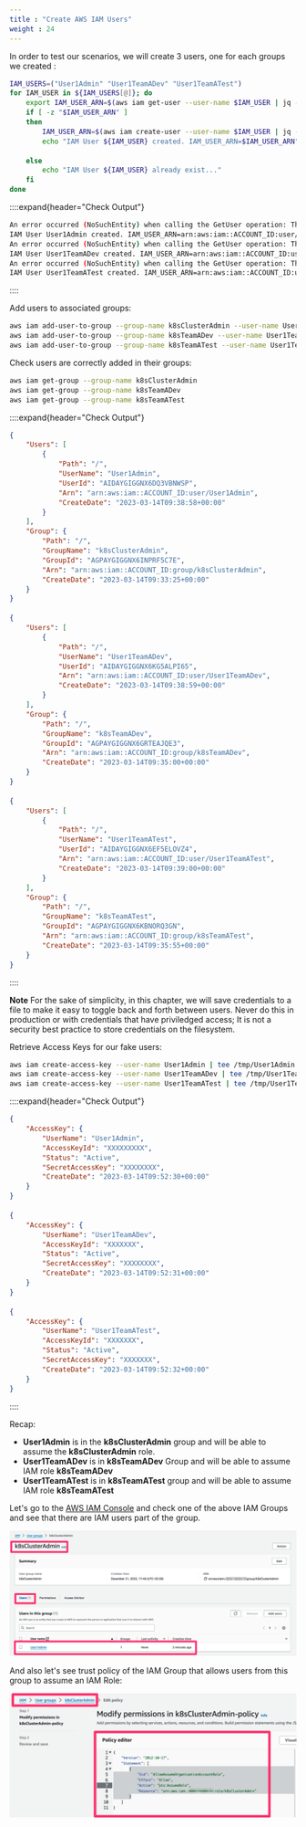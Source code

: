 ```yaml
---
title : "Create AWS IAM Users"
weight : 24
---
```


In order to test our scenarios, we will create 3 users, one for each groups we created :

```bash
IAM_USERS=("User1Admin" "User1TeamADev" "User1TeamATest")
for IAM_USER in ${IAM_USERS[@]}; do
    export IAM_USER_ARN=$(aws iam get-user --user-name $IAM_USER | jq -r '.User.Arn')
    if [ -z "$IAM_USER_ARN" ]
    then
        IAM_USER_ARN=$(aws iam create-user --user-name $IAM_USER | jq -r '.User.Arn')
        echo "IAM User ${IAM_USER} created. IAM_USER_ARN=$IAM_USER_ARN"
    
    else
        echo "IAM User ${IAM_USER} already exist..."
    fi
done
```

::::expand{header="Check Output"}
```bash
An error occurred (NoSuchEntity) when calling the GetUser operation: The user with name User1Admin cannot be found.
IAM User User1Admin created. IAM_USER_ARN=arn:aws:iam::ACCOUNT_ID:user/User1Admin
An error occurred (NoSuchEntity) when calling the GetUser operation: The user with name User1TeamADev cannot be found.
IAM User User1TeamADev created. IAM_USER_ARN=arn:aws:iam::ACCOUNT_ID:user/User1TeamADev
An error occurred (NoSuchEntity) when calling the GetUser operation: The user with name User1TeamATest cannot be found.
IAM User User1TeamATest created. IAM_USER_ARN=arn:aws:iam::ACCOUNT_ID:user/User1TeamATest
```
::::


Add users to associated groups:

```bash
aws iam add-user-to-group --group-name k8sClusterAdmin --user-name User1Admin
aws iam add-user-to-group --group-name k8sTeamADev --user-name User1TeamADev
aws iam add-user-to-group --group-name k8sTeamATest --user-name User1TeamATest
```

Check users are correctly added in their groups:

```bash
aws iam get-group --group-name k8sClusterAdmin
aws iam get-group --group-name k8sTeamADev
aws iam get-group --group-name k8sTeamATest
```

::::expand{header="Check Output"}
```json
{
    "Users": [
        {
            "Path": "/",
            "UserName": "User1Admin",
            "UserId": "AIDAYGIGGNX6DQ3VBNWSP",
            "Arn": "arn:aws:iam::ACCOUNT_ID:user/User1Admin",
            "CreateDate": "2023-03-14T09:38:58+00:00"
        }
    ],
    "Group": {
        "Path": "/",
        "GroupName": "k8sClusterAdmin",
        "GroupId": "AGPAYGIGGNX6INPRF5C7E",
        "Arn": "arn:aws:iam::ACCOUNT_ID:group/k8sClusterAdmin",
        "CreateDate": "2023-03-14T09:33:25+00:00"
    }
}

{
    "Users": [
        {
            "Path": "/",
            "UserName": "User1TeamADev",
            "UserId": "AIDAYGIGGNX6KG5ALPI65",
            "Arn": "arn:aws:iam::ACCOUNT_ID:user/User1TeamADev",
            "CreateDate": "2023-03-14T09:38:59+00:00"
        }
    ],
    "Group": {
        "Path": "/",
        "GroupName": "k8sTeamADev",
        "GroupId": "AGPAYGIGGNX6GRTEAJQE3",
        "Arn": "arn:aws:iam::ACCOUNT_ID:group/k8sTeamADev",
        "CreateDate": "2023-03-14T09:35:00+00:00"
    }
}

{
    "Users": [
        {
            "Path": "/",
            "UserName": "User1TeamATest",
            "UserId": "AIDAYGIGGNX6EF5ELOVZ4",
            "Arn": "arn:aws:iam::ACCOUNT_ID:user/User1TeamATest",
            "CreateDate": "2023-03-14T09:39:00+00:00"
        }
    ],
    "Group": {
        "Path": "/",
        "GroupName": "k8sTeamATest",
        "GroupId": "AGPAYGIGGNX6KBNORQ3GN",
        "Arn": "arn:aws:iam::ACCOUNT_ID:group/k8sTeamATest",
        "CreateDate": "2023-03-14T09:35:55+00:00"
    }
}
```
::::


**Note** For the sake of simplicity, in this chapter, we will save credentials to a file to make it easy to toggle back and forth between users. Never do this in production or with credentials that have priviledged access; It is not a security best practice to store credentials on the filesystem.

Retrieve Access Keys for our fake users:

```bash
aws iam create-access-key --user-name User1Admin | tee /tmp/User1Admin.json
aws iam create-access-key --user-name User1TeamADev | tee /tmp/User1TeamADev.json
aws iam create-access-key --user-name User1TeamATest | tee /tmp/User1TeamATest.json
```

::::expand{header="Check Output"}
```json
{
    "AccessKey": {
        "UserName": "User1Admin",
        "AccessKeyId": "XXXXXXXXX",
        "Status": "Active",
        "SecretAccessKey": "XXXXXXXX",
        "CreateDate": "2023-03-14T09:52:30+00:00"
    }
}

{
    "AccessKey": {
        "UserName": "User1TeamADev",
        "AccessKeyId": "XXXXXXX",
        "Status": "Active",
        "SecretAccessKey": "XXXXXXXX",
        "CreateDate": "2023-03-14T09:52:31+00:00"
    }
}

{
    "AccessKey": {
        "UserName": "User1TeamATest",
        "AccessKeyId": "XXXXXXX",
        "Status": "Active",
        "SecretAccessKey": "XXXXXXX",
        "CreateDate": "2023-03-14T09:52:32+00:00"
    }
}
```
::::


Recap:

-   **User1Admin** is in the **k8sClusterAdmin** group and will be able to assume the **k8sClusterAdmin** role.
-   **User1TeamADev** is in **k8sTeamADev** Group and will be able to assume IAM role **k8sTeamADev**
-   **User1TeamATest** is in **k8sTeamATest** group and will be able to assume IAM role **k8sTeamATest**


Let's go to the [AWS IAM Console](https://console.aws.amazon.com/iamv2/home#/home) and check one of the above IAM Groups and see that there are IAM users part of the group.

![IAM-group-users](/static/images/iam/eks-access-management/IAM-group-users.png)


And also let's see trust policy of the IAM Group that allows users from this group to assume an IAM Role:

![IAM-group-trust-policy](/static/images/iam/eks-access-management/IAM-group-trust-policy.png)
